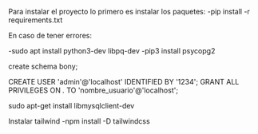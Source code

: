 Para instalar el proyecto lo primero es instalar los paquetes:
-pip install -r requirements.txt

En caso de tener errores:

-sudo apt install python3-dev libpq-dev
-pip3 install psycopg2



create schema bony;

CREATE USER 'admin'@'localhost' IDENTIFIED BY '1234';
GRANT ALL PRIVILEGES ON *.* TO 'nombre_usuario'@'localhost';

sudo apt-get install libmysqlclient-dev

Instalar tailwind
-npm install -D tailwindcss

